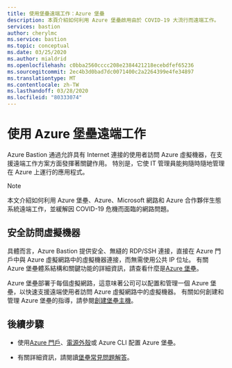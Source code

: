 ```yaml
---
title: 使用堡壘遠端工作：Azure 堡壘
description: 本頁介紹如何利用 Azure 堡壘啟用由於 COVID-19 大流行而遠端工作。
services: bastion
author: cherylmc
ms.service: bastion
ms.topic: conceptual
ms.date: 03/25/2020
ms.author: mialdrid
ms.openlocfilehash: c0bba2560cccc208e2384421218ecebdfef65236
ms.sourcegitcommit: 2ec4b3d0bad7dc0071400c2a2264399e4fe34897
ms.translationtype: MT
ms.contentlocale: zh-TW
ms.lasthandoff: 03/28/2020
ms.locfileid: "80333074"
---
```

# <a name="working-remotely-using-azure-bastion"></a>使用 Azure 堡壘遠端工作

Azure Bastion 通過允許具有 Internet 連接的使用者訪問 Azure 虛擬機器，在支援遠端工作方案方面發揮著關鍵作用。 特別是，它使 IT 管理員能夠隨時隨地管理在 Azure 上運行的應用程式。

>[!NOTE]
>本文介紹如何利用 Azure 堡壘、Azure、Microsoft 網路和 Azure 合作夥伴生態系統遠端工作，並緩解因 COVID-19 危機而面臨的網路問題。
>

## <a name="securely-access-virtual-machines"></a>安全訪問虛擬機器

具體而言，Azure Bastion 提供安全、無縫的 RDP/SSH 連接，直接在 Azure 門戶中與 Azure 虛擬網路中的虛擬機器連接，而無需使用公共 IP 位址。 有關 Azure 堡壘體系結構和關鍵功能的詳細資訊，請查看什麼是[Azure 堡壘](bastion-overview.md)。

Azure 堡壘部署于每個虛擬網路，這意味著公司可以配置和管理一個 Azure 堡壘，以快速支援遠端使用者訪問 Azure 虛擬網路中的虛擬機器。 有關如何創建和管理 Azure 堡壘的指導，請參閱[創建堡壘主機](bastion-create-host-portal.md)。

## <a name="next-steps"></a>後續步驟

* 使用[Azure 門戶](bastion-create-host-portal.md)、[電源外殼](bastion-create-host-powershell.md)或 Azure CLI 配置 Azure 堡壘。

* 有關詳細資訊，請閱讀[堡壘常見問題解答](bastion-faq.md)。
